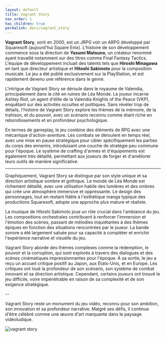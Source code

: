 ```yaml
---
layout: default
title: Vagrant Story
nav_order: 1
has_children: true
permalink: docs/vagrant_story
---
```


**Vagrant Story**, sorti en 2000, est un JRPG voir un ARPG développé par Squaresoft (aujourd'hui Square Enix). L'histoire de son développement commence sous la direction de **Yasumi Matsuno**, un créateur renommé ayant travaillé notamment sur des titres comme Final Fantasy Tactics. L'équipe de développement incluait des talents tels que **Hiroshi Minagawa** en tant que directeur artistique et **Hitoshi Sakimoto** pour la composition musicale. Le jeu a été publié exclusivement sur la PlayStation, et est rapidement devenu une référence dans le genre.

L'intrigue de Vagrant Story se déroule dans le royaume de Valendia, principalement dans la cité en ruines de Léa Monde. Le joueur incarne Ashley Riot, un agent d'élite de la Valendia Knights of the Peace (VKP), enquêtant sur des activités occultes et politiques. Sans révéler trop de détails, l'histoire de Vagrant Story explore les thèmes de la mémoire, de la trahison, et du pouvoir, avec un scénario reconnu comme étant riche en rebondissements et en profondeur psychologique.

En termes de gameplay, le jeu combine des éléments de RPG avec une mécanique d'action-aventure. Les combats se déroulent en temps réel, avec une mise en pause stratégique pour cibler spécifiquement les parties du corps des ennemis, introduisant une couche de stratégie peu commune pour l'époque. Le système de crafting d'armes et d'équipements est également très détaillé, permettant aux joueurs de forger et d'améliorer leurs outils de manière significative.

---

Graphiquement, Vagrant Story se distingue par son style unique et sa direction artistique sombre et gothique. Le monde de Léa Monde est richement détaillé, avec une utilisation habile des lumières et des ombres qui crée une atmosphère immersive et oppressante. Le design des personnages, tout en restant fidèle à l'esthétique manga typique des productions Squaresoft, adopte une approche plus mature et réaliste.



La musique de Hitoshi Sakimoto joue un rôle crucial dans l'ambiance du jeu. Les compositions orchestrales contribuent à renforcer l'immersion et l'émotion des scènes, passant de mélodies inquiétantes à des thèmes épiques en fonction des situations rencontrées par le joueur. La bande sonore a été largement saluée pour sa capacité à compléter et enrichir l'expérience narrative et visuelle du jeu.


Vagrant Story aborde des thèmes complexes comme la rédemption, le pouvoir et la corruption, qui sont explorés à travers des dialogues et des scènes cinématiques impressionnantes pour l'époque. À sa sortie, le jeu a reçu un accueil critique positif au Japon, aux États-Unis, et en Europe. Les critiques ont loué la profondeur de son scénario, son système de combat innovant et sa direction artistique. Cependant, certains joueurs ont trouvé le jeu difficile, voire impénétrable en raison de sa complexité et de son exigence stratégique.

--

Vagrant Story reste un monument du jeu vidéo, reconnu pour son ambition, son innovation et sa profondeur narrative. Malgré ses défis, il continue d'être célébré comme une œuvre d'art marquante dans le paysage vidéoludique.

![vagrant story](https://static0.gamerantimages.com/wordpress/wp-content/uploads/2022/10/Vagrant-Story.jpg)

